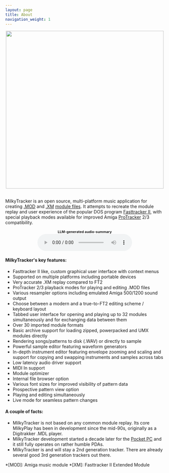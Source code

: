 ```yaml
---
layout: page
title: About
navigation_weight: 1
---
```


<div style="text-align:center">
    <img src="/img/milkytracker.gif" width="500px"/>
</div>
<br>


MilkyTracker is an open source, multi-platform music application for creating [.MOD][mod-file-format] and [.XM][xm-file-format] [module files](module-files). It attempts to recreate the module replay and user experience of the popular DOS program [Fasttracker II][fast-tracker], with special playback modes available for improved Amiga [ProTracker][what-is-protracker] 2/3 compatibility.

<div style="text-align:center">
    <b style="font-size:11px">LLM-generated audio-summary</b><br>
    <audio controls src="https://milkytracker.org/media/podcast/milkytracker_introduction.mp3" type="audio/mpeg">
    </audio>
</div>

#### MilkyTracker's key features:
  * Fasttracker II like, custom graphical user interface with context menus
  * Supported on multiple platforms including portable devices
  * Very accurate .XM replay compared to FT2
  * ProTracker 2/3 playback modes for playing and editing .MOD files
  * Various resampler options including emulated Amiga 500/1200 sound output
  * Choose between a modern and a true-to-FT2 editing scheme / keyboard layout
  * Tabbed user interface for opening and playing up to 32 modules simultaneously and for exchanging data between them
  * Over 30 imported module formats
  * Basic archive support for loading zipped, powerpacked and UMX modules directly
  * Rendering songs/patterns to disk (.WAV) or directly to sample
  * Powerful sample editor featuring waveform generators
  * In-depth instrument editor featuring envelope zooming and scaling and support for copying and swapping instruments and samples across tabs
  * Low latency audio driver support
  * MIDI In support
  * Module optimizer
  * Internal file browser option
  * Various font sizes for improved visibility of pattern data
  * Prospective pattern view option
  * Playing and editing simultaneously
  * Live mode for seamless pattern changes

#### A couple of facts:
  * MilkyTracker is not based on any common module replay. Its core MilkyPlay has been in development since the mid-90s, originally as a Digitrakker .MDL player.
  * MilkyTracker development started a decade later for the [Pocket PC][pocket-pc] and it still fully operates on rather humble PDAs.
  * MilkyTracker is and will stay a 2nd generation tracker. There are already several good 3rd generation trackers out there.

*[MOD]: Amiga music module
*[XM]: Fasttracker II Extended Module

[mod-file-format]: http://en.wikipedia.org/wiki/MOD_%28file_format%29
[xm-file-format]: http://en.wikipedia.org/wiki/XM_%28file_format%29
[module-file]: http://en.wikipedia.org/wiki/Module_file
[fast-tracker]: http://en.wikipedia.org/wiki/Fast_Tracker
[what-is-protracker]: http://www.silent-dreams.de/handbook.html#What%20is%20ProTracker?
[pocket-pc]: http://en.wikipedia.org/wiki/Pocket_PC
